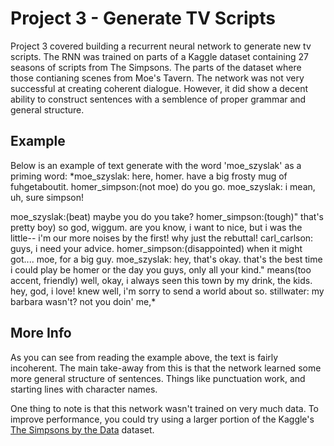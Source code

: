 # Project 3 - Generate TV Scripts
Project 3 covered building a recurrent neural network to generate new tv scripts. The RNN was trained on parts of a Kaggle dataset containing 27 seasons of scripts from The Simpsons. The parts of the dataset where those contianing scenes from Moe's Tavern. The network was not very successful at creating coherent dialogue. However, it did show a decent ability to construct sentences with a semblence of proper grammar and general structure.

## Example
Below is an example of text generate with the word 'moe_szyslak' as a priming word:
*moe_szyslak: here, homer. have a big frosty mug of fuhgetaboutit.
homer_simpson:(not moe) do you go.
moe_szyslak: i mean, uh, sure simpson!


moe_szyslak:(beat) maybe you do you take?
homer_simpson:(tough)" that's pretty boy) so god, wiggum.
are you know, i want to nice, but i was the little-- i'm our more noises by the first! why just the rebuttal!
carl_carlson: guys, i need your advice.
homer_simpson:(disappointed) when it might got.... moe, for a big guy.
moe_szyslak: hey, that's okay. that's the best time i could play be homer or the day you guys, only all your kind." means(too accent, friendly) well, okay, i always seen this town by my drink, the kids. hey, god, i love!
knew well, i'm sorry to send a world about so.
stillwater: my barbara wasn't? not you doin' me,*

## More Info
As you can see from reading the example above, the text is fairly incoherent. The main take-away from this is that the network learned some more general structure of sentences. Things like punctuation work, and starting lines with character names. 

One thing to note is that this network wasn't trained on very much data. To improve performance, you could try using a larger portion of the Kaggle's [The Simpsons by the Data](https://www.kaggle.com/wcukierski/the-simpsons-by-the-data) dataset.
